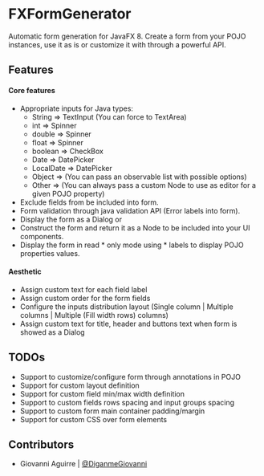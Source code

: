 # FXFormGenerator
Automatic form generation for JavaFX 8.
Create a form from your POJO instances, use it as is or customize it with through a powerful API.

## Features

#### Core features
 * Appropriate inputs for Java types:
    - String => TextInput (You can force to TextArea)
    - int => Spinner
    - double => Spinner
    - float => Spinner
    - boolean => CheckBox
    - Date => DatePicker
    - LocalDate => DatePicker
    - Object => (You can pass an observable list with possible options)
    - Other => (You can always pass a custom Node to use as editor for a given POJO property)
 * Exclude fields from be included into form.
 * Form validation through java validation API (Error labels into form).
 * Display the form as a Dialog or
 * Construct the form and return it as a Node to be included into your UI components.
 * Display the form in read * only mode using * labels to display POJO properties values.

#### Aesthetic
 * Assign custom text for each field label
 * Assign custom order for the form fields
 * Configure the inputs distribution layout (Single column | Multiple columns | Multiple (Fill width rows) columns)
 * Assign custom text for title, header and buttons text when form is showed as a Dialog
 
## TODOs
 * Support to customize/configure form through annotations in POJO
 * Support for custom layout definition
 * Support for custom field min/max width definition
 * Support to custom fields rows spacing and input groups spacing
 * Support to custom form main container padding/margin
 * Support for custom CSS over form elements
 
## Contributors
  * Giovanni Aguirre | [@DiganmeGiovanni](https://github.com/DiganmeGiovanni)
